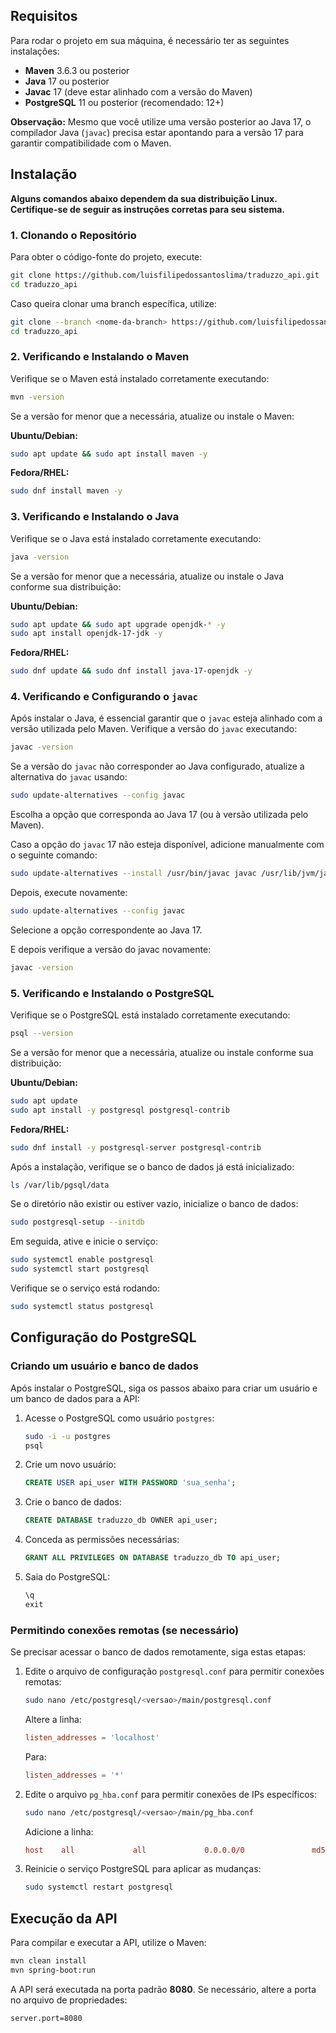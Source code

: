 ## Requisitos

Para rodar o projeto em sua máquina, é necessário ter as seguintes instalações:

- **Maven** 3.6.3 ou posterior
- **Java** 17 ou posterior
- **Javac** 17 (deve estar alinhado com a versão do Maven)
- **PostgreSQL** 11 ou posterior (recomendado: 12+)

**Observação:** Mesmo que você utilize uma versão posterior ao Java 17, o compilador Java (`javac`) precisa estar
apontando para a versão 17 para garantir compatibilidade com o Maven.

## Instalação

**Alguns comandos abaixo dependem da sua distribuição Linux. Certifique-se de seguir as instruções corretas para
seu sistema.**

### 1. Clonando o Repositório

Para obter o código-fonte do projeto, execute:

```sh
git clone https://github.com/luisfilipedossantoslima/traduzzo_api.git
cd traduzzo_api
```
Caso queira clonar uma branch específica, utilize:
```sh
git clone --branch <nome-da-branch> https://github.com/luisfilipedossantoslima/traduzzo_api.git
cd traduzzo_api
```

### 2. Verificando e Instalando o Maven

Verifique se o Maven está instalado corretamente executando:

```sh
mvn -version
```

Se a versão for menor que a necessária, atualize ou instale o Maven:

**Ubuntu/Debian:**

```sh
sudo apt update && sudo apt install maven -y
```

**Fedora/RHEL:**

```sh
sudo dnf install maven -y
```

### 3. Verificando e Instalando o Java

Verifique se o Java está instalado corretamente executando:

```sh
java -version
```

Se a versão for menor que a necessária, atualize ou instale o Java conforme sua distribuição:

**Ubuntu/Debian:**

```sh
sudo apt update && sudo apt upgrade openjdk-* -y
sudo apt install openjdk-17-jdk -y
```

**Fedora/RHEL:**

```sh
sudo dnf update && sudo dnf install java-17-openjdk -y
```

### 4. Verificando e Configurando o `javac`

Após instalar o Java, é essencial garantir que o `javac` esteja alinhado com a versão utilizada pelo Maven.
Verifique a versão do `javac` executando:

```sh
javac -version
```

Se a versão do `javac` não corresponder ao Java configurado, atualize a alternativa do `javac` usando:

```sh
sudo update-alternatives --config javac
```

Escolha a opção que corresponda ao Java 17 (ou à versão utilizada pelo Maven).

Caso a opção do `javac` 17 não esteja disponível, adicione manualmente com o seguinte comando:

```sh
sudo update-alternatives --install /usr/bin/javac javac /usr/lib/jvm/java-17-openjdk-amd64/bin/javac 100
```

Depois, execute novamente:

```sh
sudo update-alternatives --config javac
```

Selecione a opção correspondente ao Java 17.

E depois verifique a versão do javac novamente:
```sh
javac -version
```

### 5. Verificando e Instalando o PostgreSQL

Verifique se o PostgreSQL está instalado corretamente executando:

```sh
psql --version
```

Se a versão for menor que a necessária, atualize ou instale conforme sua distribuição:

**Ubuntu/Debian:**

```sh
sudo apt update
sudo apt install -y postgresql postgresql-contrib
```

**Fedora/RHEL:**

```sh
sudo dnf install -y postgresql-server postgresql-contrib
```

Após a instalação, verifique se o banco de dados já está inicializado:
```sh
ls /var/lib/pgsql/data
```

Se o diretório não existir ou estiver vazio, inicialize o banco de dados:
```sh
sudo postgresql-setup --initdb
```

Em seguida, ative e inicie o serviço:
```sh
sudo systemctl enable postgresql
sudo systemctl start postgresql
```

Verifique se o serviço está rodando:

```sh
sudo systemctl status postgresql
```

## Configuração do PostgreSQL

### Criando um usuário e banco de dados
Após instalar o PostgreSQL, siga os passos abaixo para criar um usuário e um banco de dados para a API:

1. Acesse o PostgreSQL como usuário `postgres`:

   ```sh
   sudo -i -u postgres
   psql
   ```

2. Crie um novo usuário:

   ```sql
   CREATE USER api_user WITH PASSWORD 'sua_senha';
   ```

3. Crie o banco de dados:

   ```sql
   CREATE DATABASE traduzzo_db OWNER api_user;
   ```

4. Conceda as permissões necessárias:

   ```sql
   GRANT ALL PRIVILEGES ON DATABASE traduzzo_db TO api_user;
   ```

5. Saia do PostgreSQL:

   ```sql
   \q
   exit
   ```

### Permitindo conexões remotas (se necessário)
Se precisar acessar o banco de dados remotamente, siga estas etapas:

1. Edite o arquivo de configuração `postgresql.conf` para permitir conexões remotas:

   ```sh
   sudo nano /etc/postgresql/<versao>/main/postgresql.conf
   ```

   Altere a linha:

   ```conf
   listen_addresses = 'localhost'
   ```

   Para:

   ```conf
   listen_addresses = '*'
   ```

2. Edite o arquivo `pg_hba.conf` para permitir conexões de IPs específicos:

   ```sh
   sudo nano /etc/postgresql/<versao>/main/pg_hba.conf
   ```

   Adicione a linha:

   ```conf
   host    all             all             0.0.0.0/0               md5
   ```

3. Reinicie o serviço PostgreSQL para aplicar as mudanças:

   ```sh
   sudo systemctl restart postgresql
   ```

## Execução da API

Para compilar e executar a API, utilize o Maven:

```sh
mvn clean install
mvn spring-boot:run
```

A API será executada na porta padrão **8080**. Se necessário, altere a porta no arquivo de propriedades:

```properties
server.port=8080
```

